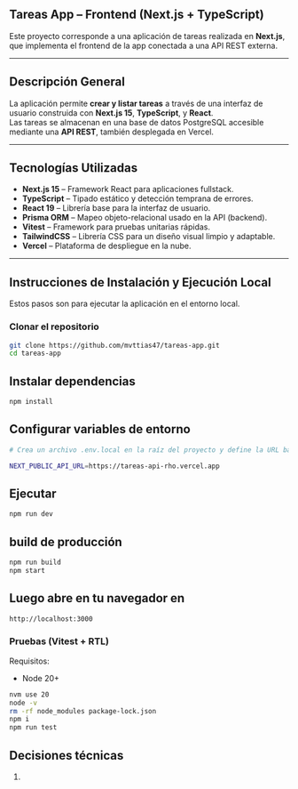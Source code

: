 ## Tareas App – Frontend (Next.js + TypeScript)

Este proyecto corresponde a una aplicación de tareas realizada en **Next.js**, que implementa el frontend de la app conectada a una API REST externa.

---

## Descripción General

La aplicación permite **crear y listar tareas** a través de una interfaz de usuario construida con **Next.js 15**, **TypeScript**, y **React**.  
Las tareas se almacenan en una base de datos PostgreSQL accesible mediante una **API REST**, también desplegada en Vercel.




---

## Tecnologías Utilizadas

- **Next.js 15** – Framework React para aplicaciones fullstack.  
- **TypeScript** – Tipado estático y detección temprana de errores.  
- **React 19** – Librería base para la interfaz de usuario.  
- **Prisma ORM** – Mapeo objeto-relacional usado en la API (backend).  
- **Vitest** – Framework para pruebas unitarias rápidas.  
- **TailwindCSS** – Librería CSS para un diseño visual limpio y adaptable.  
- **Vercel** – Plataforma de despliegue en la nube.

---


## Instrucciones de Instalación y Ejecución Local

Estos pasos son para ejecutar la aplicación en el entorno local.

### Clonar el repositorio

```bash
git clone https://github.com/mvttias47/tareas-app.git
cd tareas-app
```

## Instalar dependencias

```bash
npm install
```
## Configurar variables de entorno
```bash
# Crea un archivo .env.local en la raíz del proyecto y define la URL base de la API:

NEXT_PUBLIC_API_URL=https://tareas-api-rho.vercel.app
```

## Ejecutar
```bash
npm run dev
```
## build de producción
```bash
npm run build
npm start
```
## Luego abre en tu navegador en
```bash
http://localhost:3000
```
### Pruebas (Vitest + RTL)

Requisitos:
- Node 20+ 

```bash
nvm use 20
node -v
rm -rf node_modules package-lock.json
npm i
npm run test
``` 
## Decisiones técnicas
1. 







